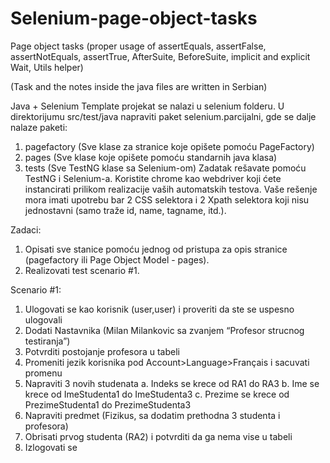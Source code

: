 # Selenium-page-object-tasks
Page object tasks (proper usage of assertEquals, assertFalse, assertNotEquals, assertTrue, AfterSuite, BeforeSuite, implicit and explicit Wait, Utils helper)

(Task and the notes inside the java files are written in Serbian)

Java + Selenium
Template projekat se nalazi u selenium folderu.
U direktorijumu src/test/java napraviti paket selenium.parcijalni, gde se dalje nalaze paketi:
1. pagefactory (Sve klase za stranice koje opišete pomoću PageFactory)
2. pages (Sve klase koje opišete pomoću standarnih java klasa)
3. tests (Sve TestNG klase sa Selenium-om)
Zadatak rešavate pomoću TestNG i Selenium-a. Koristite chrome kao webdriver koji ćete
instancirati prilikom realizacije vaših automatskih testova.
Vaše rešenje mora imati upotrebu bar 2 CSS selektora i 2 Xpath selektora koji nisu jednostavni
(samo traže id, name, tagname, itd.).

Zadaci:
1. Opisati sve stanice pomoću jednog od pristupa za opis stranice (pagefactory ili Page
Object Model - pages).
2. Realizovati test scenario #1.

Scenario #1: 
1. Ulogovati se kao korisnik (user,user) i proveriti da ste se uspesno ulogovali
2. Dodati Nastavnika (Milan Milankovic sa zvanjem “Profesor strucnog testiranja”)
3. Potvrditi postojanje profesora u tabeli
4. Promeniti jezik korisnika pod Account>Language>Français i sacuvati promenu
5. Napraviti 3 novih studenata
a. Indeks se krece od RA1 do RA3
b. Ime se krece od ImeStudenta1 do ImeStudenta3
c. Prezime se krece od PrezimeStudenta1 do PrezimeStudenta3
6. Napraviti predmet (Fizikus, sa dodatim prethodna 3 studenta i profesora)
7. Obrisati prvog studenta (RA2) i potvrditi da ga nema vise u tabeli
8. Izlogovati se

